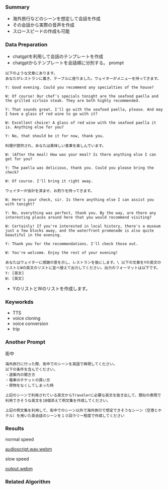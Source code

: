### Summary
- 海外旅行などのシーンを想定して会話を作成
- その会話から実際の音声を作成
- スロースピードの作成も可能

### Data Preparation
- chatgptを利用して会話のテンプレートを作成
- chatgptからテンプレートを会話順に分別する。
prompt
```
以下のような文章にあります。
あなたがレストランに着き、テーブルに座りました。ウェイターがメニューを持ってきます。

Y: Good evening. Could you recommend any specialties of the house?

W: Of course! Our chef's specials tonight are the seafood paella and the grilled sirloin steak. They are both highly recommended.

Y: That sounds great. I'll go with the seafood paella, please. And may I have a glass of red wine to go with it?

W: Excellent choice! A glass of red wine with the seafood paella it is. Anything else for you?

Y: No, that should be it for now, thank you.

料理が提供され、あなたは美味しい食事を楽しんでいます。

W: (After the meal) How was your meal? Is there anything else I can get for you?

Y: The paella was delicious, thank you. Could you please bring the check?

W: Of course. I'll bring it right away.

ウェイターが会計を済ませ、お釣りを持ってきます。

W: Here's your check, sir. Is there anything else I can assist you with tonight?

Y: No, everything was perfect, thank you. By the way, are there any interesting places around here that you would recommend visiting?

W: Certainly! If you're interested in local history, there's a museum just a few blocks away, and the waterfront promenade is also quite beautiful in the evening.

Y: Thank you for the recommendations. I'll check those out.

W: You're welcome. Enjoy the rest of your evening!

あなたはウェイターに感謝の意を示し、レストランを後にします。\ 以下の文章をYの英文のリストとWの英文のリストに並べ替えて出力してください。出力のフォーマットは以下です。
Y: [英文]
W: [英文]
```

- YのリストとWのリストを作成します。

### Keyworkds
- TTS
- voice cloning
- voice conversion
- trip

### Another Prompt

街中
```
海外旅行に行った際、街中でのシーンを英語で再現してください。
以下の条件を含んでください。
・道案内の聞き方
・電車のチケットの買い方
・荷物をなくしてしまった時

上記のシーンで利用されている英文からTravelerに必要な英文を抜き出して、類似の表現で利用できそうな英文を10個添えて例文集を作成してください。

上記の例文集を利用して、街中でのシーン以外で海外旅行で想定できそうなシーン（空港とホテル）を用いた英会話のシーンを１０回ラリー程度で作成してください

```

### Results

normal speed

[audioscript.wav.webm](https://github.com/softmurata/generative-ai-handsbook/assets/67137475/a89b4e2e-be26-4b4c-9998-81768414043d)


slow speed


[output.webm](https://github.com/softmurata/generative-ai-handsbook/assets/67137475/28e4c4f9-d476-4bdd-bdb2-6691de50d0c8)

### Related Algorithm
